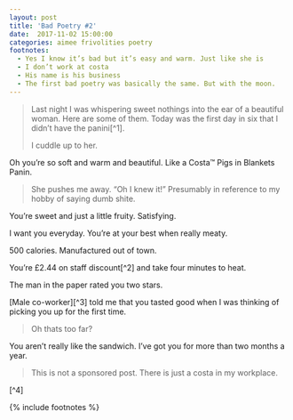 ```yaml
---
layout: post
title: 'Bad Poetry #2'
date:  2017-11-02 15:00:00
categories: aimee frivolities poetry
footnotes:
  - Yes I know it’s bad but it’s easy and warm. Just like she is
  - I don’t work at costa
  - His name is his business
  - The first bad poetry was basically the same. But with the moon.
---
```


> Last night I was whispering sweet nothings into the ear of a beautiful woman. Here are some of them. Today was the first day in six that I didn’t have the panini[^1].
>
> I cuddle up to her. 

Oh you’re so soft and warm and beautiful. Like a Costa™ Pigs in Blankets Panin.

> She pushes me away. “Oh I knew it!” Presumably in reference to my hobby of saying dumb shite.

You’re sweet and just a little fruity. Satisfying.

I want you everyday. You’re at your best when really meaty.

500 calories. Manufactured out of town.

You’re £2.44 on staff discount[^2] and take four minutes to heat.

The man in the paper rated you two stars.

[Male co-worker][^3] told me that you tasted good when I was thinking of picking you up for the first time.

> Oh thats too far? 

You aren’t really like the sandwich. I’ve got you for more than two months a year.

> This is not a sponsored post. There is just a costa in my workplace.

[^4]

{% include footnotes %}
